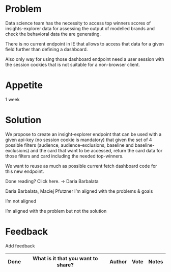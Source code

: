 # Problem

Data science team has the necessity to access top winners scores of insights-explorer data for assessing the output of modelled brands and check the behavioral data the are generating.

There is no current endpoint in IE that allows to access that data for a given field further than defining a dashboard.

Also only way for using those dashboard endpoint need a user session with the session cookies that is not suitable for a non-browser client.



# Appetite

1 week



# Solution

We propose to create an insight-explorer endpoint that can be used with a given api-key (no session cookie is mandatory) that given the set of 4 possible filters (audience, audience-exclusions, baseline and baseline-exclusions) and the card that want to be accessed, return the card data for those filters and card including the needed top-winners.

We want to reuse as much as possible current fetch dashboard code for this new endpoint.



Done reading? Click here. → Daria Barbalata

Daria Barbalata, Maciej Pfutzner I’m aligned with the problems & goals

 I’m not aligned

 I’m aligned with the problem but not the solution



# Feedback

Add feedback

| Done | What is it that you want to share? | Author | Vote | Notes |
| --- | --- | --- | --- | --- |